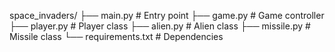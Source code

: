 space_invaders/
├── main.py          # Entry point
├── game.py          # Game controller
├── player.py        # Player class
├── alien.py         # Alien class
├── missile.py       # Missile class
└── requirements.txt # Dependencies